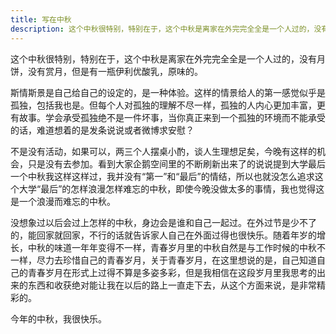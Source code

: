 ```yaml
---
title: 写在中秋
description: 这个中秋很特别，特别在于，这个中秋是离家在外完完全全是一个人过的，没有月饼，没有赏月，但是有一瓶伊利优酸乳，原味的。
---
```


这个中秋很特别，特别在于，这个中秋是离家在外完完全全是一个人过的，没有月饼，没有赏月，但是有一瓶伊利优酸乳，原味的。

斯情斯景是自己给自己的设定的，是一种体验。这样的情景给人的第一感觉似乎是孤独，包括我也是。但每个人对孤独的理解不尽一样，孤独的人内心更加丰富，更有故事。学会承受孤独绝不是一件坏事，当你真正来到一个孤独的环境而不能承受的话，难道想着的是发条说说或者微博求安慰？

不是没有活动，如果可以，两三个人摆桌小酌，谈人生理想足矣，今晚有这样的机会，只是没有去参加。看到大家企鹅空间里的不断刷新出来了的说说提到大学最后一个中秋我这样这样过，我并没有“第一”和“最后”的情结，所以也就没怎么追求这个大学“最后”的怎样浪漫怎样难忘的中秋，即使今晚没做太多的事情，我也觉得这是一个浪漫而难忘的中秋。

没想象过以后会过上怎样的中秋，身边会是谁和自己一起过。在外过节是少不了的，能回家就回家，不行的话就告诉家人自己在外面过得也很快乐。随着年岁的增长，中秋的味道一年年变得不一样，青春岁月里的中秋自然是与工作时候的中秋不一样，尽力去珍惜自己的青春岁月，关于青春岁月，在这里想说的是，自己知道自己的青春岁月在形式上过得不算是多姿多彩，但是我相信在这段岁月里我思考的出来的东西和收获绝对能让我在以后的路上一直走下去，从这个方面来说，是非常精彩的。

今年的中秋，我很快乐。
